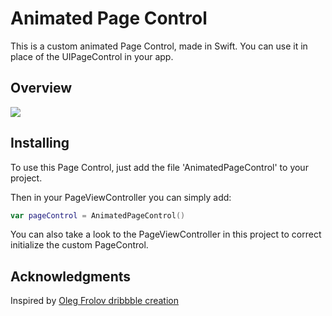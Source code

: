 # Animated Page Control

This is a custom animated Page Control, made in Swift. You can use it in place of the UIPageControl in your app.

## Overview

<img src="https://giphy.com/gifs/iB4kDPu6xB8VeC8D06">


## Installing

To use this Page Control, just add the file 'AnimatedPageControl' to your project.

Then in your PageViewController you can simply add:

``` swift
var pageControl = AnimatedPageControl()
```

You can also take a look to the PageViewController in this project to correct initialize the custom PageControl.


## Acknowledgments

Inspired by [Oleg Frolov dribbble creation](https://dribbble.com/shots/5254763-Page-Indicator-Exploration)
